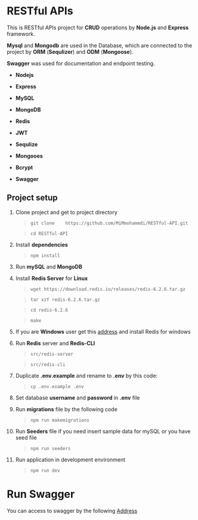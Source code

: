
# RESTful APIs

  

This is RESTful APIs project for **CRUD** operations by **Node.js** and **Express** framework.

  

**Mysql** and **Mongodb** are used in the Database, which are connected to the project by **ORM** (**Sequlizer**) and **ODM** (**Mongoose**).

  

**Swagger** was used for documentation and endpoint testing.

  

-  **Nodejs**

  

-  **Express**

  

-  **MySQL**

  

-  **MongoDB**

  

-  **Redis**

  

-  **JWT**

  

-  **Sequlize**

  

-  **Mongooes**

  

-  **Bcrypt**

  

-  **Swagger**

  

## Project setup

  

1. Clone project and get to project directory

  


	> `git clone 	https://github.com/MiMmohammdi/RESTful-API.git`

	> `cd RESTful-API`

  

2. Install **dependencies**

  
	> `npm install`
 

3. Run **mySQL** and **MongoDB**
  

4. Install **Redis Server** for **Linux**

  

	> `wget https://download.redis.io/releases/redis-6.2.6.tar.gz`

  

	> `tar xzf redis-6.2.6.tar.gz`

  

	> `cd redis-6.2.6`

  

	> `make`

  

5. If you are **Windows** user get this [address](https://github.com/microsoftarchive/redis/releases) and install Redis for windows

6. Run **Redis** server and **Redis-CLI**

  

	> `src/redis-server`

  

	> `src/redis-cli`

  

7. Duplicate **.env.example** and rename to **.env** by this code:

  

	> `cp .env.example .env`

  

8. Set database **username** and **password** in **.env** file

  

9. Run **migrations** file by the following code

  

	> `npm run makemigrations`

  

10. Run **Seeders** file if you need insert sample data for mySQL or you have seed file

 

	> `npm run seeders`

  

11. Run application in development environment

  
	> `npm run dev`


  
# Run Swagger

  

You can access to swagger by the following [Address](http://localhost/docs)

